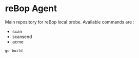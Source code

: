 # reBop Agent

Main repository for reBop local probe.
Available commands are :
- scan
- scansend
- acme
```
go build 
```
